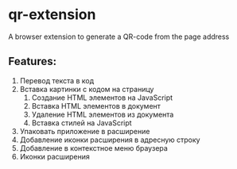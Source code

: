 # qr-extension

A browser extension to generate a QR-code from the page address

## Features:

1. Перевод текста в код
2. Вставка картинки с кодом на страницу
   1. Создание HTML элементов на JavaScript
   2. Вставка HTML элементов в документ
   3. Удаление HTML элементов из документа
	4. Вставка стилей на JavaScript
3. Упаковать приложение в расширение
4. Добавление иконки расширения в адресную строку
5. Добавление в контекстное меню браузера
6. Иконки расширения
